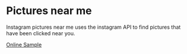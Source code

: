 Pictures near me
================

Instagram pictures near me uses the instagram API to find pictures that have been clicked near you.

[Online Sample](https://vivekjishtu.github.io/picturesnearme/)

